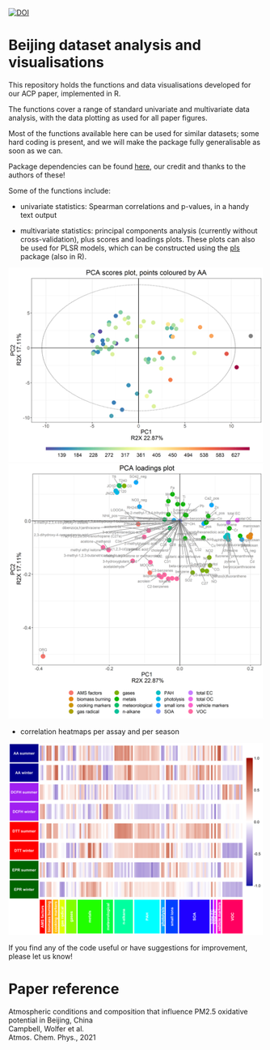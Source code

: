 [![DOI](https://zenodo.org/badge/353720036.svg)](https://zenodo.org/badge/latestdoi/353720036)
# Beijing dataset analysis and visualisations
This repository holds the functions and data visualisations developed for our ACP paper, implemented in R.  

The functions cover a range of standard univariate and multivariate data analysis, with the data plotting as used for all paper figures.

Most of the functions available here can be used for similar datasets; some hard coding is present, and we will make the package fully generalisable as soon as we can.

Package dependencies can be found [here](https://github.com/katewolfer/Beijing/blob/main/R/beijingPackages.R), our credit and thanks to the authors of these!

Some of the functions include:  
- univariate statistics: Spearman correlations and p-values, in a handy text output  
  
- multivariate statistics: principal components analysis (currently without cross-validation), plus scores and loadings plots. These plots can also be used for PLSR models, which can be constructed using the [pls](https://cran.r-project.org/web/packages/pls/index.html) package (also in R).  
  
![scores example](https://github.com/katewolfer/Beijing/blob/main/examples/PCA%20scores.png)  
![loadings example](https://github.com/katewolfer/Beijing/blob/main/examples/PCA%20loadings.png) 
  
- correlation heatmaps per assay and per season  
  
![heatmap example](https://github.com/katewolfer/Beijing/blob/main/examples/seasonal%20heatmap.png)  
  
If you find any of the code useful or have suggestions for improvement, please let us know!  


# Paper reference
Atmospheric conditions and composition that influence PM2.5 oxidative potential in Beijing, China  
Campbell, Wolfer et al.  
Atmos. Chem. Phys., 2021  
